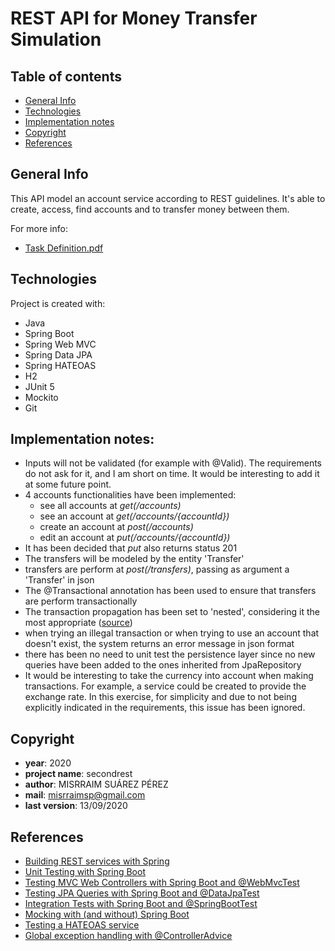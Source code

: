 # REST API for Money Transfer Simulation

## Table of contents
* [General Info](#general-info)
* [Technologies](#technologies)
* [Implementation notes](#implementation-notes)
* [Copyright](#copyright)
* [References](#references)

## General Info
This API model an account service according to REST guidelines. It's able to create, access, find accounts and to transfer money between them.

For more info:
- [Task Definition.pdf](https://github.com/misrraimsp/second-rest-api/blob/master/Spring%20Boot%20Rest%20Exercise.pdf)

## Technologies
Project is created with:
* Java
* Spring Boot
* Spring Web MVC
* Spring Data JPA
* Spring HATEOAS
* H2
* JUnit 5
* Mockito
* Git

## Implementation notes:
- Inputs will not be validated (for example with @Valid). The requirements do not ask for it, and I am short on time. It would be interesting to add it at some future point.
- 4 accounts functionalities have been implemented:
  - see all accounts at *get(/accounts)*
  - see an account at *get(/accounts/{accountId})*
  - create an account at *post(/accounts)*
  - edit an account at *put(/accounts/{accountId})*
- It has been decided that *put* also returns status 201
- The transfers will be modeled by the entity 'Transfer'
- transfers are perform at *post(/transfers)*, passing as argument a 'Transfer' in json
- The @Transactional annotation has been used to ensure that transfers are perform transactionally
- The transaction propagation has been set to 'nested', considering it the most appropriate ([source](https://thorben-janssen.com/transactions-spring-data-jpa/))
- when trying an illegal transaction or when trying to use an account that doesn't exist, the system returns an error message in json format
- there has been no need to unit test the persistence layer since no new queries have been added to the ones inherited from JpaRepository
- It would be interesting to take the currency into account when making transactions. For example, a service could be created to provide the exchange rate. In this exercise, for simplicity and due to not being explicitly indicated in the requirements, this issue has been ignored.

## Copyright

- **year**: 2020
- **project name**: secondrest
- **author**: MISRRAIM SUÁREZ PÉREZ
- **mail**: misrraimsp@gmail.com
- **last version**: 13/09/2020

## References
- [Building REST services with Spring](https://spring.io/guides/tutorials/rest/)
- [Unit Testing with Spring Boot](https://reflectoring.io/unit-testing-spring-boot/)
- [Testing MVC Web Controllers with Spring Boot and @WebMvcTest](https://reflectoring.io/spring-boot-web-controller-test/)
- [Testing JPA Queries with Spring Boot and @DataJpaTest](https://reflectoring.io/spring-boot-data-jpa-test/)
- [Integration Tests with Spring Boot and @SpringBootTest](https://reflectoring.io/spring-boot-test/)
- [Mocking with (and without) Spring Boot](https://reflectoring.io/spring-boot-mock/)
- [Testing a HATEOAS service](https://lankydan.dev/2017/09/18/testing-a-hateoas-service)
- [Global exception handling with @ControllerAdvice](https://lankydan.dev/2017/09/12/global-exception-handling-with-controlleradvice)

